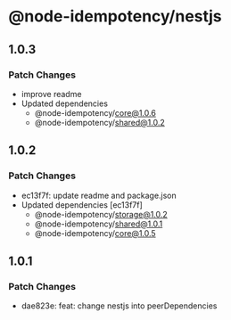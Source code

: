 # @node-idempotency/nestjs

## 1.0.3

### Patch Changes

- improve readme
- Updated dependencies
  - @node-idempotency/core@1.0.6
  - @node-idempotency/shared@1.0.2

## 1.0.2

### Patch Changes

- ec13f7f: update readme and package.json
- Updated dependencies [ec13f7f]
  - @node-idempotency/storage@1.0.2
  - @node-idempotency/shared@1.0.1
  - @node-idempotency/core@1.0.5

## 1.0.1

### Patch Changes

- dae823e: feat: change nestjs into peerDependencies

